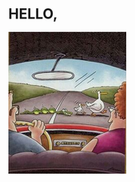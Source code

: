 <html>
  <head>
    <title>Randomness</title>
  </head>  
  <body>
    <h1>HELLO,</h1>
  <img src="Gary Larson Snake Eating Ducks.jpg">
</html>   
